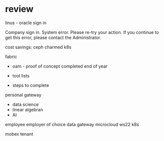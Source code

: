# review

linus - oracle sign in

Company sign in.
System error. Please re-try your action. If you continue to get this error, please contact the Administrator.

cost savings:
ceph
charmed k8s

fabric

- oam - proof of concept
completed end of year
- tool lists

- steps to complete

personal gateway

- data science
- linear algebran
- AI

employee employer of choice
data gateway
microcloud
ws22
k8s

mobex tenant
